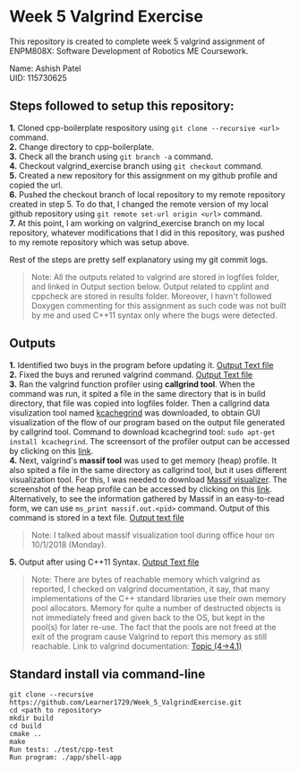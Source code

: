 # Week 5 Valgrind Exercise

This repository is created to complete week 5 valgrind assignment of ENPM808X: Software Development of Robotics ME Coursework.

Name: Ashish Patel <br/>
UID: 115730625

## Steps followed to setup this repository:

**1.** Cloned cpp-boilerplate respository using `git clone --recursive <url>` command. <br/>
**2.** Change directory to cpp-boilerplate. <br/>
**3.** Check all the branch using `git branch -a` command. <br/>
**4.** Checkout valgrind_exercise branch using `git checkout` command. <br/>
**5.** Created a new repository for this assignment on my github profile and copied the url. <br/>
**6.** Pushed the checkout branch of local repository to my remote repository created in step 5. To do that, I changed the remote version of my local github repository using `git remote set-url origin <url>` command. <br/>
**7.** At this point, I am working on valgrind_exercise branch on my local repository, whatever modifications that I did in this repository, was pushed to my remote repository which was setup above. <br/>

Rest of the steps are pretty self explanatory using my git commit logs.

>Note: All the outputs related to valgrind are stored in logfiles folder, and linked in Output section below. Output related to cpplint and cppcheck are stored in results folder. Moreover, I havn't followed Doxygen commenting for this assignment as such code was not built by me and used C++11 syntax only where the bugs were detected.
  
## Outputs

**1.** Identified two buys in the program before updating it. [Output Text file](/logfiles/beforeUpdating.txt) <br/>
**2.** Fixed the buys and reruned valgrind command. [Output Text file](/logfiles/afterUpdating.txt) <br/>
**3.** Ran the valgrind function profiler using **callgrind tool**. When the command was run, it spited a file in the same directory that is in build directory, that file was copied into logfiles folder. Then a callgrind data visulization tool named [kcachegrind](https://kcachegrind.github.io/html/Home.html) was downloaded, to obtain GUI visualization of the flow of our program based on the output file generated by callgrind tool. Command to download kcachegrind tool: `sudo apt-get install kcachegrind`. The screensort of the profiler output can be accessed by clicking on this [link](/logfiles/function_runtime_profiler.png). <br/>
**4.** Next, valgrind's **massif tool** was used to get memory (heap) profile. It also spited a file in the same directory as callgrind tool, but it uses different visualization tool. For this, I was needed to download [Massif visualizer](https://www.linux-apps.com/p/1127160/). The screenshot of the heap profile can be accessed by clicking on this [link](/logfiles/memory_profile.png). Alternatively, to see the information gathered by Massif in an easy-to-read form, we can use `ms_print massif.out.<pid>` command. Output of this command is stored in a text file. [Output text file](/logfiles/massifOutput.txt)

>Note: I talked about massif visualization tool during office hour on 10/1/2018 (Monday).

**5.** Output after using C++11 Syntax. [Output Text file](/logfiles/afterC++11.txt) <br/>

>Note: There are bytes of reachable memory which valgrind as reported, I checked on valgrind documentation, it say, that many implementations of the C++ standard libraries use their own memory pool allocators. Memory for quite a number of destructed objects is not immediately freed and given back to the OS, but kept in the pool(s) for later re-use. The fact that the pools are not freed at the exit of the program cause Valgrind to report this memory as still reachable. Link to valgrind documentation: [Topic (4->4.1)](http://valgrind.org/docs/manual/faq.html)

## Standard install via command-line
```
git clone --recursive https://github.com/Learner1729/Week_5_ValgrindExercise.git
cd <path to repository>
mkdir build
cd build
cmake ..
make
Run tests: ./test/cpp-test
Run program: ./app/shell-app
```

